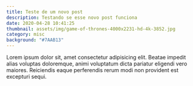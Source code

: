 ```yaml
---
title: Teste de um novo post
description: Testando se esse novo post funciona
date: 2020-04-28 10:41:25
thumbnail: assets/img/game-of-thrones-4000x2231-hd-4k-3852.jpg
category: misc
background: "#7AAB13"
---
```

Lorem ipsum dolor sit, amet consectetur adipisicing elit. Beatae impedit alias voluptas doloremque, animi voluptatum dicta pariatur eligendi vero maiores. Reiciendis eaque perferendis rerum modi non provident est excepturi sequi.